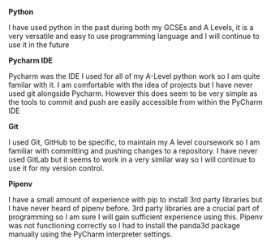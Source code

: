 **Python**

I have used python in the past during both my GCSEs and A Levels, it is a very versatile and easy to use programming language and I will continue to use it in the future

**Pycharm IDE**

Pycharm was the IDE I used for all of my A-Level python work so I am quite familar with it. I am comfortable with the idea of projects
but I have never used git alongside Pycharm. However this does seem to be very simple as the tools to commit and push are easily accessible from
within the PyCharm IDE

**Git**

I used Git, GitHub to be specific, to maintain my A level coursework so I am familiar with committing and pushing changes to a repository.
I have never used GitLab but it seems to work in a very similar way so I will continue to use it for my version control.

**Pipenv**

I have a small amount of experience with pip to install 3rd party libraries but I have never heard of pipenv before. 3rd party libraries are a crucial part of programming so I
am sure I will gain sufficient experience using this. Pipenv was not functioning correctly so I had to install the panda3d package manually using the PyCharm
interpreter settings.
